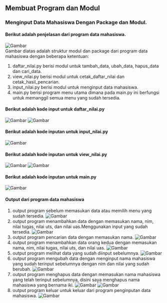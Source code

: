 ## Membuat Program dan Modul 

### Menginput Data Mahasiswa Dengan Package dan Modul.

#### Berikut adalah penjelasan dari program data mahasiswa.

![Gambar](ss/ss16.png)                  
Gambar diatas adalah struktur modul dan package dari program data mahasiswa dengan beberapa ketentuan:
1. daftar_nilai.py berisi modul untuk tambah_data, ubah_data, hapus_data dan cari_data.
2. view_nilai.py berisi modul untuk cetak_daftar_nilai dan cetak_hasil_pencarian.
3. input_nilai.py berisi modul untuk menginput data mahasiswa.
4. main.py berisi program menu utama dimana pada main.py ini berfungsi untuk memanggil semua menu yang sudah tersedia.

#### Berikut adalah kode input untuk daftar_nilai.py
![Gambar](ss/ss1.png)
![Gambar](ss/ss2.png)

#### Berikut adalah kode inputan untuk input_nilai.py
![Gambar](ss/ss3.png)

#### Berikut adalah kode inputan untuk view_nilai.py
![Gambar](ss/ss4.png)
![Gambar](ss/ss5.png)

#### Berikut adalah kode inputan untuk main.py
![Gambar](ss/ss6.png)

#### Output dari program data mahasiswa
1. output program sebelum memasukan data atau memilih menu yang sudah tersedia.
![Gambar](ss/ss7.png)
1. output program menambahkan data dengan memasukan nama, nim, nilai tugas, nilai uts, dan nilai uas.Menggunakan input yang sudah tersedia.
![Gambar](ss/ss8.png)
2. output program pencarian data dengan memasukan nama.
![Gambar](ss/ss20.png)
3. output program menambahkan data orang kedua dengan memasukan nama, nim, nilai tugas, nilai uts, dan nilai uas.
![Gambar](ss/ss10.png)
4. output program melihat data yang sudah diinput sebelumnya.
![Gambar](ss/ss11.png)
5. output program mengubah data dengan menginput nama mahasiswa yang sudah terinput sebelumnya dengan nim dan nilai yang sudah berubah.
![Gambar](ss/ss12.png)
6. output program menghapus data dengan memasukan nama mahasiswa yang telah terinput sebelumnya, disini saya menghapus nama mahasiswa yang bernama iki.
![Gambar](ss/ss13.png)
![Gambar](ss/ss14.png)
7. output program keluar untuk keluar dari program penginputan data mahasiswa.
![Gambar](ss/ss15.png)